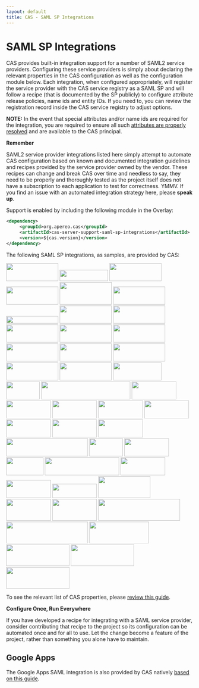 ```yaml
---
layout: default
title: CAS - SAML SP Integrations
---
```


# SAML SP Integrations

CAS provides built-in integration support for a number of SAML2 service providers. Configuring these service providers
is simply about declaring the relevant properties in the CAS configuration as well as the configuration module below. Each integration,
when configured appropriately, will register the service provider with the CAS service registry as a SAML SP and will follow
a recipe (that is documented by the SP publicly) to configure attribute release policies, name ids and entity IDs. If you need to,
you can review the registration record inside the CAS service registry to adjust options.

**NOTE:** In the event that special attributes and/or name ids are required for the integration, you are required
to ensure all such [attributes are properly resolved](Attribute-Resolution.html) and are available to the CAS principal.

<div class="alert alert-warning"><strong>Remember</strong><p>SAML2 service provider integrations listed here simply attempt to automate CAS configuration based on known and documented integration guidelines and recipes provided by the service provider owned by the vendor. These recipes can change and break CAS over time and needless to say, they need to be properly and thoroughly tested as the project itself does not have a subscription to each application to test for correctness. YMMV. If you find an issue with an automated integration strategy here, please <strong>speak up</strong>.</p></div>

Support is enabled by including the following module in the Overlay:

```xml
<dependency>
     <groupId>org.apereo.cas</groupId>
     <artifactId>cas-server-support-saml-sp-integrations</artifactId>
     <version>${cas.version}</version>
</dependency>
```

The following SAML SP integrations, as samples, are provided by CAS:

<div class="img-cloud">
<a href="http://www.incommon.org/federation/metadata.html">
<img src="https://cloud.githubusercontent.com/assets/1205228/22052578/47d6f570-dd60-11e6-8f03-02cb99d6106d.gif" height="48" width="140"></a> 

<a href="https://support.zoom.us/hc/en-us/articles/201363003-Getting-Started-with-SSO">
<img src="https://cloud.githubusercontent.com/assets/1205228/22052568/475f36d4-dd60-11e6-84f4-a88eb33f3f0a.jpg" height="30" width="130"></a> 

<a href="https://www.dropbox.com/guide/admin/security/configure-single-sign-on">
<img src="https://cloud.githubusercontent.com/assets/1205228/22052575/47ba8930-dd60-11e6-8cb1-9334066d5f0f.png" height="48" width="140"></a> 

<a href="https://blog.samanage.com/company/saml-single-sign-on-support-samanage/">
<img src="https://cloud.githubusercontent.com/assets/1205228/22052581/47e7bcfc-dd60-11e6-85e9-c09926736e5e.png" height="48" width="140"></a> 

<a href="https://help.salesforce.com/HTViewHelpDoc?id=sso_saml.htm">
<img src="https://cloud.githubusercontent.com/assets/1205228/22052579/47da9d74-dd60-11e6-8eac-d66b67e2ebf7.png" height="60" width="140"></a>

<a href="https://community.box.com/t5/For-Admins/Single-Sign-On-SSO-with-Box-For-Administrators/ta-p/1263">
<img src="https://cloud.githubusercontent.com/assets/1205228/22052572/47ace302-dd60-11e6-9842-4eda5a9ab5cf.png" height="48" width="140"></a> 

<a href="http://wiki.servicenow.com/index.php?title=SAML_2.0_Web_Browser_SSO_Profile">
<img src="https://cloud.githubusercontent.com/assets/1205228/22052583/4805e2c2-dd60-11e6-8150-80aaa4bbab0e.png" height="20" width="140"></a> 

<a href="http://www.workday.com/">
<img src="https://cloud.githubusercontent.com/assets/1205228/22052587/4816e04a-dd60-11e6-9ceb-6ccec1290e19.png" height="48" width="140"></a> 

<a href="http://www.testshib.org">
<img src="https://cloud.githubusercontent.com/assets/1205228/22052582/4805064a-dd60-11e6-87aa-746deacca597.jpg" height="48" width="140"></a> 

<a href="https://help.webex.com/docs/DOC-1067">
<img src="https://cloud.githubusercontent.com/assets/1205228/22052574/47af8206-dd60-11e6-95d0-5827e0d88d73.jpg" height="48" width="140"></a>

<a href="https://www.collegeboard.org/powerfaids/net-partner">
<img src="https://cloud.githubusercontent.com/assets/1205228/22052570/47abea6a-dd60-11e6-85a0-387c3c2ce8e7.png" height="48" width="140"></a> 

<a href="https://msdn.microsoft.com/en-us/library/azure/dn641269.aspx">
<img src="https://cloud.githubusercontent.com/assets/1205228/22053102/d64da904-dd63-11e6-8a68-977526634b9d.png" height="48" width="140"></a> 

<a href="https://asana.com/guide/help/premium/authentication#gl-saml">
<img src="https://cloud.githubusercontent.com/assets/1205228/22052569/478b8c16-dd60-11e6-82f4-e292243ff076.png" height="48" width="140"></a> 

<a href="https://onlinehelp.tableau.com/current/server/en-us/saml_requ.htm">
<img src="https://cloud.githubusercontent.com/assets/1205228/22052586/480cffc6-dd60-11e6-939c-1ceb34f3186d.png" height="48" width="140"></a> 

<a href="https://help.evernote.com/hc/en-us/articles/209005217-How-to-configure-SSO-for-your-business">
<img src="https://cloud.githubusercontent.com/assets/1205228/22052577/47d6b6e6-dd60-11e6-810e-dd875bf25d17.png" height="48" width="140"></a> 

<a href="http://www.ellucian.com/Software/Colleague-WebAdvisor/">
<img src="https://cloud.githubusercontent.com/assets/1205228/23185912/5c3f2f50-f89a-11e6-8450-6da44a1a9d9d.png" height="48" width="140"></a>

<a href="https://docs.openathens.net/display/public/MD/SAML+interoperability+requirements/">
<img src="https://cloud.githubusercontent.com/assets/1205228/24070833/ffb5f63a-0bd9-11e7-8bda-28301c37188b.png" height="48" width="140"></a>

<a href="http://server.arcgis.com/en/portal/latest/administer/linux/configuring-a-saml-compliant-identity-provider-with-your-portal.htm">
<img src="https://cloud.githubusercontent.com/assets/1205228/24108414/c3851e14-0da2-11e7-97d7-086a93d6873d.png" height="48" width="130"></a>

<a href="https://helpx.adobe.com/enterprise/kb/configure_shibboleth_idp_for_use_with_Adobe_SSO.html">
<img src="https://cloud.githubusercontent.com/assets/1205228/24562072/ac5964ec-165e-11e7-9986-92108c30eb9b.png" height="48" width="90"></a>

<a href="https://www.academicworks.com/why-academicworks/user-authentication/">
<img src="https://cloud.githubusercontent.com/assets/1205228/24624808/3c5909b6-18c2-11e7-9922-52ee604aff55.png" height="48" width="240"></a>

<a href="https://www.infinitecampus.com/">
<img src="https://cloud.githubusercontent.com/assets/1205228/24698286/4c4d8740-1a05-11e7-844e-54d328e64e2f.png" height="48" width="120"></a>

<a href="http://kb.securingthehuman.org/Other-Resources/55708668/Single-Sign-On-Technical-Overview-Guide.htm">
<img src="https://cloud.githubusercontent.com/assets/1205228/24699366/fbfbcf5a-1a08-11e7-9664-f37d6e50a5a3.png" height="48" width="120"></a>

<a href="https://get.slack.help/hc/en-us/articles/205168057">
<img src="https://cloud.githubusercontent.com/assets/1205228/24858382/5b15c512-1e01-11e7-87ac-f0b091cd7885.png" height="48" width="120"></a>

<a href="https://support.zendesk.com/hc/en-us/articles/203663676-Using-SAML-for-single-sign-on-Professional-and-Enterprise-">
<img src="https://cloud.githubusercontent.com/assets/1205228/24858342/34441006-1e01-11e7-9209-9b78081de4db.png" height="48" width="120"></a>

<a href="https://www.gartner.com/">
<img src="https://cloud.githubusercontent.com/assets/1205228/25349422/a29a98f6-28d6-11e7-9d10-e286d0080cbe.png" height="48" width="120"></a>

<a href="https://www.cherwell.com/">
<img src="https://user-images.githubusercontent.com/1205228/30205883-84174ebc-949f-11e7-9afc-a66c2ab19f59.png" height="48" width="120"></a>

<a href="https://www.bynder.com">
<img src="https://user-images.githubusercontent.com/1205228/30205852-69921a5e-949f-11e7-8326-ba4c00fceba4.png" height="48" width="120"></a>

<a href="https://www.everbridge.com/">
<img src="https://user-images.githubusercontent.com/1205228/30205910-a560ec90-949f-11e7-8485-e3a833f8109b.png" height="48" width="120"></a>

<a href="https://sserca.fau.edu/">
<img src="https://user-images.githubusercontent.com/1205228/30221936-5e90af04-94da-11e7-8046-483fc26a1c01.png" height="48" width="220"></a>

<a href="https://newrelic.com/new">
<img src="https://user-images.githubusercontent.com/1205228/30247067-541cef96-9620-11e7-88d7-c3749ba55ecf.png" height="48" width="90"></a>

<a href="https://www.egnyte.com/">
<img src="https://user-images.githubusercontent.com/1205228/30247063-218f3962-9620-11e7-9ba4-54f7112fee13.png" height="48" width="120"></a>

<a href="https://www.yuja.com/">
<img src="https://user-images.githubusercontent.com/1205228/30271142-6dd0b58c-9704-11e7-9138-0b86d5799403.png" height="48" width="100"></a>

<a href="https://www.symplicity.com/">
<img src="https://user-images.githubusercontent.com/1205228/30271318-192b48fc-9705-11e7-9c18-3be401a39e84.png" height="48" width="200"></a>

<a href="Google-Apps-Integration.html">
<img src="https://cloud.githubusercontent.com/assets/1205228/25385497/18e09c84-2979-11e7-94c1-5ad430b3d768.png" height="48" width="120"></a>

<a href="http://www.accruent.com/">
<img src="https://user-images.githubusercontent.com/1205228/30735450-f9a12792-9f8b-11e7-941d-7ab4ac7628b9.png" height="48" width="120"></a>

<a href="https://www.gitlab.com/">
<img src="https://user-images.githubusercontent.com/1205228/33747990-4d8da06e-db83-11e7-9551-f52630f7d4f0.png" height="38" width="120"></a>

<a href="https://www.hipchat.com/">
<img src="https://user-images.githubusercontent.com/1205228/33751445-2b45394e-db98-11e7-9526-1eda07a70d99.png" height="58" width="140"></a>

<a href="https://www.appdynamics.com/">
<img src="https://user-images.githubusercontent.com/1205228/33800340-3c2c072e-dcfb-11e7-9f10-7a7b2488c9b2.png" height="58" width="120"></a>

<a href="https://docs.aws.amazon.com/IAM/latest/UserGuide/id_roles_providers_enable-console-saml.html">
<img src="https://user-images.githubusercontent.com/1205228/34523704-d33a2054-f0ad-11e7-9fd7-444c30772a2a.png" height="58" width="120"></a>

<a href="https://www.concursolutions.com/">
<img src="https://user-images.githubusercontent.com/1205228/36302734-ca3327ae-12c6-11e8-836f-e9a1550253d2.png" height="58" width="220"></a>

<a href="https://www.polleverywhere.com/">
<img src="https://user-images.githubusercontent.com/1205228/36302795-026f57d2-12c7-11e8-931e-0f8700df1864.png" height="58" width="220"></a>

<a href="https://www.blackbaud.com/files/support/helpfiles/auth/content/auth-saml.html">
<img src="https://user-images.githubusercontent.com/1205228/39860502-c72d1614-5452-11e8-956d-28a4b3a7a757.png" height="58" width="160"></a>

<a href="https://www.givecampus.com/">
<img src="https://user-images.githubusercontent.com/1205228/39861201-1e668012-5455-11e8-8bd8-917befb64f0d.png" height="58" width="170"></a>

<a href="https://www.warpwire.com/">
<img src="https://user-images.githubusercontent.com/1205228/39861404-b73f4bca-5455-11e8-9035-e0ecf1f8dcd0.png" height="58" width="170"></a>

<a href="https://rocket.chat/docs/administrator-guides/authentication/saml/">
<img src="https://user-images.githubusercontent.com/1205228/39862698-bc1862cc-5459-11e8-8f2a-60c1642ac837.png" height="58" width="170"></a>

</div>

To see the relevant list of CAS properties, please [review this guide](../installation/Configuration-Properties.html#saml-sps).

<div class="alert alert-info"><strong>Configure Once, Run Everywhere</strong><p>If you have developed a recipe for integrating
with a SAML service provider, consider contributing that recipe to the project so its configuration
can be automated once and for all to use. Let the change become a feature of the project, rather than something you alone have to maintain.</p></div>

## Google Apps

The Google Apps SAML integration is also provided by CAS natively [based on this guide](Google-Apps-Integration.html).

